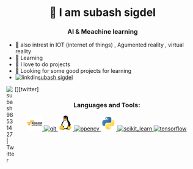 



<h1 align="center">👋 I am subash sigdel</h1>

<h3 align="center"> AI & Meachine learning  </h3>




- 🔭 also intrest in IOT (internet of things) , Agumented reality , virtual reality
- 🌱 Learning 
- 👯 I love to do  projects
- 🥅 Looking for some good projects for learning
- <img src="https://user-images.githubusercontent.com/77682103/149610145-fab86365-118d-44a2-b471-0c2a2944d48f.png" alt="linkdin" width="20" height="20" data-locale="en_US" data-size="medium" data-theme="dark" data-type="HORIZONTAL" data-vanity="subash5" data-version="v1"><a class="badge-base__link LI-simple-link" href="https://np.linkedin.com/in/subash5?trk=profile-badge">subash sigdel</a></div>



               
           
[<img align= "left" alt=" subash98531427 | Twitter" width="22px" src="https://cdn.jsdelivr.net/npm/simple-icons@v3/icons/twitter.svg" />][twitter]





<h3 align="center">Languages and Tools:</h3>
<p align="center"><a href="https://aws.amazon.com" target="_blank"> <img src="https://raw.githubusercontent.com/devicons/devicon/master/icons/amazonwebservices/amazonwebservices-original-wordmark.svg" alt="aws" width="40" height="40"/> </a> <a href="https://git-scm.com/" target="_blank"> <img src="https://www.vectorlogo.zone/logos/git-scm/git-scm-icon.svg" alt="git" width="40" height="40"/> </a> <a href="https://www.linux.org/" target="_blank"> <img src="https://raw.githubusercontent.com/devicons/devicon/master/icons/linux/linux-original.svg" alt="linux" width="40" height="40"/> </a> <a href="https://opencv.org/" target="_blank"> <img src="https://www.vectorlogo.zone/logos/opencv/opencv-icon.svg" alt="opencv" width="40" height="40"/> </a> <a href="https://www.python.org" target="_blank"> <img src="https://raw.githubusercontent.com/devicons/devicon/master/icons/python/python-original.svg" alt="python" width="40" height="40"/> </a> <a href="https://scikit-learn.org/" target="_blank"> <img src="https://upload.wikimedia.org/wikipedia/commons/0/05/Scikit_learn_logo_small.svg" alt="scikit_learn" width="40" height="40"/> </a> <a href="https://www.tensorflow.org" target="_blank"> <img src="https://www.vectorlogo.zone/logos/tensorflow/tensorflow-icon.svg" alt="tensorflow" width="40" height="40"/> </a>  </p>
<div class="badge-base LI-profile-badge" data-locale="en_US" data-size="medium" data-theme="dark" data-type="HORIZONTAL" data-vanity="subash5" data-version="v1"><a 






